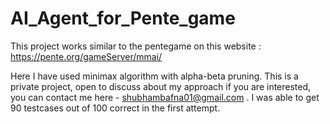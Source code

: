 # AI_Agent_for_Pente_game
This project works similar to the pentegame on this website : https://pente.org/gameServer/mmai/

Here I have used minimax algorithm with alpha-beta pruning.
This is a private project, open to discuss about my approach if you are interested, you can contact me here - shubhambafna01@gmail.com . I was able to get 90 testcases out of 100 correct in the first attempt. 
